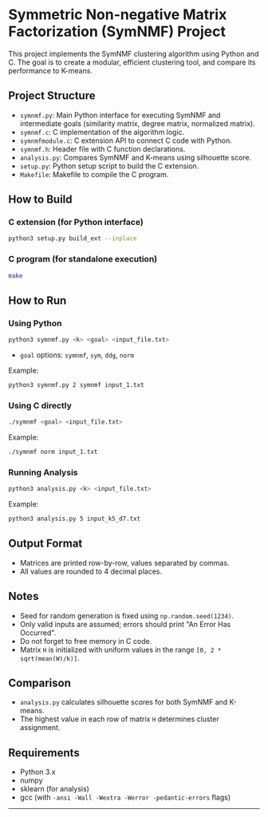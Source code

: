 # Symmetric Non-negative Matrix Factorization (SymNMF) Project

This project implements the SymNMF clustering algorithm using Python and C. The goal is to create a modular, efficient clustering tool, and compare its performance to K-means.

## Project Structure

- `symnmf.py`: Main Python interface for executing SymNMF and intermediate goals (similarity matrix, degree matrix, normalized matrix).
- `symnmf.c`: C implementation of the algorithm logic.
- `symnmfmodule.c`: C extension API to connect C code with Python.
- `symnmf.h`: Header file with C function declarations.
- `analysis.py`: Compares SymNMF and K-means using silhouette score.
- `setup.py`: Python setup script to build the C extension.
- `Makefile`: Makefile to compile the C program.

## How to Build

### C extension (for Python interface)
```bash
python3 setup.py build_ext --inplace
```

### C program (for standalone execution)
```bash
make
```

## How to Run

### Using Python
```bash
python3 symnmf.py <k> <goal> <input_file.txt>
```
- `goal` options: `symnmf`, `sym`, `ddg`, `norm`

Example:
```bash
python3 symnmf.py 2 symnmf input_1.txt
```

### Using C directly
```bash
./symnmf <goal> <input_file.txt>
```
Example:
```bash
./symnmf norm input_1.txt
```

### Running Analysis
```bash
python3 analysis.py <k> <input_file.txt>
```
Example:
```bash
python3 analysis.py 5 input_k5_d7.txt
```

## Output Format
- Matrices are printed row-by-row, values separated by commas.
- All values are rounded to 4 decimal places.

## Notes
- Seed for random generation is fixed using `np.random.seed(1234)`.
- Only valid inputs are assumed; errors should print "An Error Has Occurred".
- Do not forget to free memory in C code.
- Matrix `H` is initialized with uniform values in the range `[0, 2 * sqrt(mean(W)/k)]`.

## Comparison
- `analysis.py` calculates silhouette scores for both SymNMF and K-means.
- The highest value in each row of matrix `H` determines cluster assignment.

## Requirements
- Python 3.x
- numpy
- sklearn (for analysis)
- gcc (with `-ansi -Wall -Wextra -Werror -pedantic-errors` flags)

---
